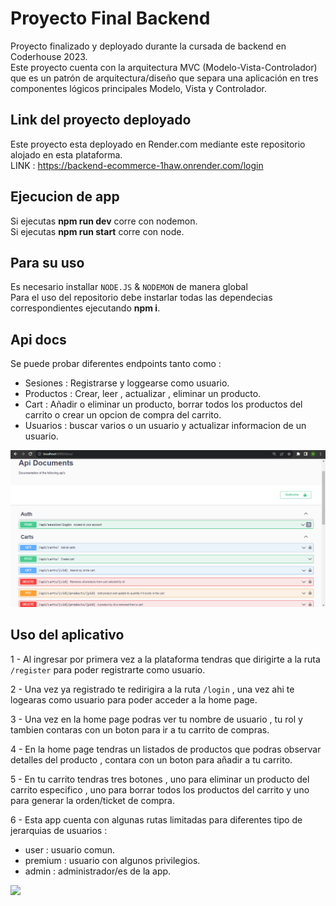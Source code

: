 # Proyecto Final Backend

Proyecto finalizado y deployado durante la cursada de backend en Coderhouse 2023.\
Este proyecto cuenta con la arquitectura MVC (Modelo-Vista-Controlador) que es un patrón de arquitectura/diseño que separa una aplicación en tres componentes lógicos principales Modelo, Vista y Controlador.

## Link del proyecto deployado

Este proyecto esta deployado en Render.com mediante este repositorio alojado en esta plataforma.\
LINK : https://backend-ecommerce-1haw.onrender.com/login

## Ejecucion de app

Si ejecutas **npm run dev** corre con nodemon.\
Si ejecutas **npm run start** corre con node.

## Para su uso
Es necesario installar `NODE.JS` & `NODEMON` de manera global\
Para el uso del repositorio debe instarlar todas las dependecias correspondientes ejecutando **npm i**.

## Api docs
Se puede probar diferentes endpoints tanto como :
 * Sesiones    : Registrarse y loggearse como usuario.
 * Productos   : Crear, leer , actualizar , eliminar un producto.
 * Cart        : Añadir o eliminar un producto, borrar todos los productos del carrito o crear un opcion de
      compra del carrito.
 * Usuarios    : buscar varios o un usuario y actualizar informacion de un usuario.

<img src="./src/public/images/api.docs.png">

## Uso del aplicativo

1 - Al ingresar por primera vez a la plataforma tendras que dirigirte a la ruta `/register` para poder registrarte como usuario.

2 - Una vez ya registrado te redirigira a la ruta `/login` , una vez ahi te logearas como usuario para poder acceder a la home page.

3 - Una vez en la home page podras ver tu nombre de usuario , tu rol y tambien contaras con un boton para ir a tu carrito de compras.

4 - En la home page tendras un listados de productos que podras observar detalles del producto , contara con un boton para añadir a tu carrito.

5 - En tu carrito tendras tres botones , uno para eliminar un producto del carrito especifico , uno para borrar todos los productos del carrito y uno para generar la orden/ticket de compra.

6 - Esta app cuenta con algunas rutas limitadas para diferentes tipo de jerarquias de usuarios :
 * user     : usuario comun.
 * premium  : usuario con algunos privilegios.
 * admin    : administrador/es de la app.

<img src="./src/public/images/giphy.mp4">